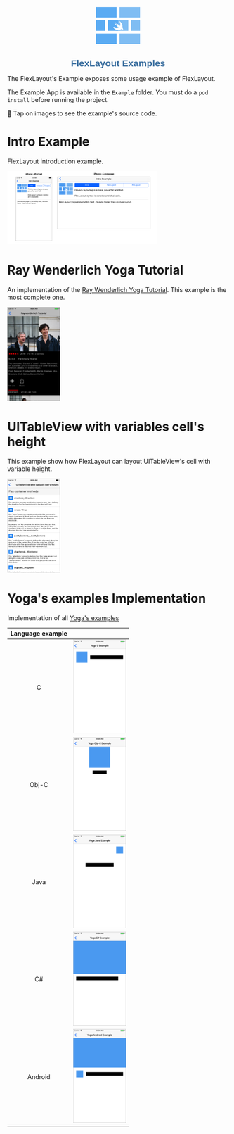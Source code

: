<p align="center">
	<img src="images/flexlayout-logo-2.png" alt="FlexLayout and PinLayout Performance" width=100/>
</p>


<h1 align="center" style="color: #376C9D; font-family: Arial Black, Gadget, sans-serif; font-size: 1.5em">FlexLayout Examples</h1>

The FlexLayout's Example exposes some usage example of FlexLayout.

The Example App is available in the `Example` folder. You must do a `pod install` before running the project.


:pushpin: Tap on images to see the example's source code.



# Intro Example
FlexLayout introduction example.

<a href="https://github.com/lucdion/FlexLayout/blob/master/Example/FlexLayoutSample/UI/Examples/Intro/IntroView.swift"><img src="images/examples/flexlayout_exampleapp_intro_all.png" width=340/></a>

  
# Ray Wenderlich Yoga Tutorial
An implementation of the [Ray Wenderlich Yoga Tutorial](https://www.raywenderlich.com/161413/yoga-tutorial-using-cross-platform-layout-engine). This example is the most complete one.

<a href="https://github.com/lucdion/FlexLayout/blob/master/Example/FlexLayoutSample/UI/Examples/RaywenderlichTutorial/RaywenderlichTutorialView.swift"><img src="images/examples/flexlayout_exampleapp_ray_wenderlich_tutorial.png" width=120/></a>

# UITableView with variables cell's height
This example show how FlexLayout can layout UITableView's cell with variable height. 

<a href="https://github.com/lucdion/FlexLayout/blob/master/Example/FlexLayoutSample/UI/Examples/TableViewExample"><img src="images/examples/flexlayout_exampleapp_uitableview.png" width=120/></a>

# Yoga's examples Implementation 

Implementation of all [Yoga's examples](https://facebook.github.io/yoga/)

| Language example          |   |
|:---------:|:-:|
|  C | <a href="https://github.com/lucdion/FlexLayout/blob/master/Example/FlexLayoutSample/UI/Examples/YogaExampleA/YogaExampleAView.swift"><img src="images/examples/flexlayout_exampleapp_yoga_c.png" width=120/></a> |
|  Obj-C | <a href="https://github.com/lucdion/FlexLayout/blob/master/Example/FlexLayoutSample/UI/Examples/YogaExampleB/YogaExampleBView.swift"><img src="images/examples/flexlayout_exampleapp_yoga_objc.png" width=120/></a> |
| Java | <a href="https://github.com/lucdion/FlexLayout/blob/master/Example/FlexLayoutSample/UI/Examples/YogaExampleC/YogaExampleCView.swift"><img src="images/examples/flexlayout_exampleapp_yoga_java.png" width=120/></a> |
|  C# | <a href="https://github.com/lucdion/FlexLayout/blob/master/Example/FlexLayoutSample/UI/Examples/YogaExampleD/YogaExampleDView.swift"><img src="images/examples/flexlayout_exampleapp_yoga_csharp.png" width=120/></a> |
|  Android | <a href="https://github.com/lucdion/FlexLayout/blob/master/Example/FlexLayoutSample/UI/Examples/YogaExampleE/YogaExampleEView.swift"><img src="images/examples/flexlayout_exampleapp_yoga_android.png" width=120/></a> |

</p>
